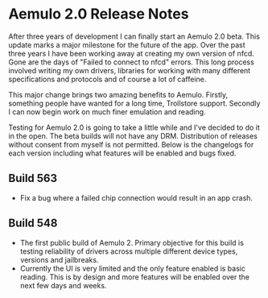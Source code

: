 # Aemulo 2.0 Release Notes

After three years of development I can finally start an Aemulo 2.0 beta. This update marks a major milestone for the future of the app. Over the past three years I have been working away at creating my own version of nfcd. Gone are the days of "Failed to connect to nfcd" errors. This long process involved writing my own drivers, libraries for working with many different specifications and protocols and of course a lot of caffeine. 

This major change brings two amazing benefits to Aemulo. Firstly, something people have wanted for a long time, Trollstore support. Secondly I can now begin work on much finer emulation and reading. 

Testing for Aemulo 2.0 is going to take a little while and I've decided to do it in the open. The beta builds will not have any DRM. Distribution of releases without consent from myself is not permitted. Below is the changelogs for each version including what features will be enabled and bugs fixed.

## Build 563
- Fix a bug where a failed chip connection would result in an app crash.

## Build 548
- The first public build of Aemulo 2. Primary objective for this build is testing reliability of drivers across multiple different device types, versions and jailbreaks.
- Currently the UI is very limited and the only feature enabled is basic reading. This is by design and more features will be enabled over the next few days and weeks.
